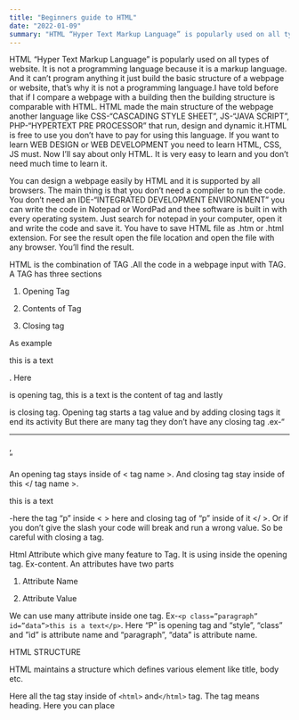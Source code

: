 ```yaml
---
title: "Beginners guide to HTML"
date: "2022-01-09"
summary: "HTML “Hyper Text Markup Language” is popularly used on all types of website. It is not a programming language because it is a markup language. And it can’t program anything it just build the basic structure of a webpage or website, that’s why it is not a programming language.I have told before that if I compare a webpage with a building then the building structure is comparable with HTML. HTML made the main structure of the webpage another language like "
---
```

HTML “Hyper Text Markup Language” is popularly used on all types of website. It is not a programming language because it is a markup language. And it can’t program anything it just build the basic structure of a webpage or website, that’s why it is not a programming language.I have told before that if I compare a webpage with a building then the building structure is comparable with HTML. HTML made the main structure of the webpage another language like CSS-“CASCADING STYLE SHEET”, JS-“JAVA SCRIPT”, PHP-“HYPERTEXT PRE PROCESSOR” that run, design and dynamic it.HTML is free to use you don’t have to pay for using this language. If you want to learn WEB DESIGN or WEB DEVELOPMENT you need to learn HTML, CSS, JS must. Now I’ll say about only HTML. It is very easy to learn and you don’t need much time to learn it.

You can design a webpage easily by HTML and it is supported by all browsers. The main thing is that you don’t need a compiler to run the code. You don’t need an IDE-“INTEGRATED DEVELOPMENT ENVIRONMENT” you can write the code in Notepad or WordPad and thee software is built in with every operating system. Just search for notepad in your computer, open it and write the code and save it. You have to save HTML file as .htm or .html extension. For see the result open the file location and open the file with any browser. You’ll find the result.

HTML is the combination of TAG .All the code in a webpage input with TAG. A TAG has three sections

1.  Opening Tag

2.  Contents of Tag

3.  Closing tag


As example <p> this is a text</p>. Here <p> is opening tag, this is a text is the content of tag and lastly </p> is closing tag. Opening tag starts a tag value and by adding closing tags it end its activity But there are many tag they don’t have any closing tag .ex-“<hr>,<br>”

An opening tag stays inside of < tag name >. And closing tag stay inside of this </ tag name >. <p> this is a text</p> -here the tag “p” inside < > here and closing tag of “p” inside of it </ >. Or if you don’t give the slash your code will break and run a wrong value. So be careful with closing a tag.

Html Attribute which give many feature to Tag. It is using inside the opening tag. Ex-<tag attribute=”value”>content</tag>. An attributes have two parts

1.  Attribute Name

2.  Attribute Value




We can use many attribute inside one tag. Ex-`<p class=”paragraph” id=”data”>this is a text</p>`. Here “P” is opening tag and “style”, “class” and ”id” is attribute name and “paragraph”, “data” is attribute name.


HTML STRUCTURE

HTML maintains a structure which defines various element like title, body etc.

Here all the tag stay inside of `<html>` and`</html>` tag. The tag <head> means heading. Here you can place <title> tag CSS, JS code link, Meta tags and Link tags. The <body> tags define the main body or the main part of code. We can place here text, audio, video graphics etc. And you have to close all the tag before saving it and save it with any name with .htm or .html extension. Then run it.

Write this code on notepad and execute it

`<html><head><title>This is title</title></head><body><p>This is a paragraph</p></body></html>`

After run the code

![](https://lh3.googleusercontent.com/2uOYibUIuxBCblGwNgQtxVXmxad54hY0oa8z7yfWuKQsE6vyG-zZSI1nFGHxa2IIGokf6E1rBxaBaY7HQy1YXWNmMGSogn1Q1Qx19DEPwRQH27fwWo08jy9OpP01pBdRm4sJOgrn)

This will appear. See the title in the top of the browser and see the body text “this is a paragraph”.
